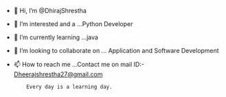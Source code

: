 - 👋 Hi, I’m @DhirajShrestha
- 👀 I’m interested and a ...Python Developer
- 🌱 I’m currently learning ...java
- 💞️ I’m looking to collaborate on ... Application and Software Development
- 📫 How to reach me ...Contact me on mail ID:- Dheerajshrestha27@gmail.com


          Every day is a learning day.

